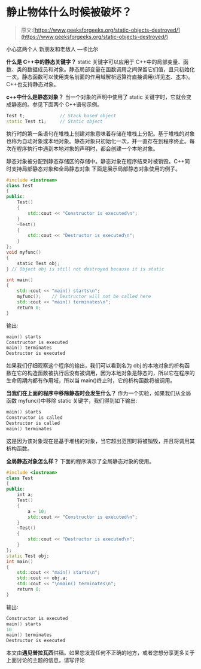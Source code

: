 # 静止物体什么时候被破坏？

> 原文:[https://www.geeksforgeeks.org/static-objects-destroyed/](https://www.geeksforgeeks.org/static-objects-destroyed/)

小心这两个人
新朋友和老敌人 —卡比尔

**什么是 C++中的静态关键字？**
static 关键字可以应用于 C++中的局部变量、函数、类的数据成员和对象。静态局部变量在函数调用之间保留它们值，且只初始化一次。静态函数可以使用类名前面的作用域解析运算符直接调用(详见[本](https://www.geeksforgeeks.org/some-interesting-facts-about-static-member-functions-in-c/)、[本](https://www.geeksforgeeks.org/stati/)本)。C++也支持静态对象。

**c++中什么是静态对象？**
当一个对象的声明中使用了 static 关键字时，它就会变成静态的。参见下面两个 C++语句示例。

```cpp
Test t;             // Stack based object
static Test t1;     // Static object 
```

执行时的第一条语句在堆栈上创建对象意味着存储在堆栈上分配。基于堆栈的对象也称为自动对象或本地对象。静态对象只初始化一次，并一直存在到程序终止。每次在程序执行中遇到本地对象的声明时，都会创建一个本地对象。

静态对象被分配到静态存储区的存储中。静态对象在程序结束时被销毁。C++同时支持局部静态对象和全局静态对象
下面是展示局部静态对象使用的例子。

```cpp
#include <iostream>
class Test 
{
public:
    Test()
    {
        std::cout << "Constructor is executed\n";
    }
    ~Test()
    {
        std::cout << "Destructor is executed\n";
    }
};
void myfunc()
{
    static Test obj;
} // Object obj is still not destroyed because it is static

int main()
{
    std::cout << "main() starts\n";
    myfunc();    // Destructor will not be called here
    std::cout << "main() terminates\n";
    return 0;
}
```

输出:

```cpp
main() starts
Constructor is executed
main() terminates
Destructor is executed 
```

如果我们仔细观察这个程序的输出，我们可以看到名为 obj 的本地对象的析构函数在它的构造函数被执行后没有被调用，因为本地对象是静态的，所以它在程序的生命周期内都有作用域，所以当 main()终止时，它的析构函数将被调用。

**当我们在上面的程序中移除静态时会发生什么？**
作为一个实验，如果我们从全局函数 myfunc()中移除 static 关键字，我们得到如下输出:

```cpp
main() starts
Constructor is called
Destructor is called
main() terminates
```

这是因为该对象现在是基于堆栈的对象，当它超出范围时将被销毁，并且将调用其析构函数。

**全局静态对象怎么样？**
下面的程序演示了全局静态对象的使用。

```cpp
#include <iostream>
class Test
{
public:
    int a;
    Test()
    {
        a = 10;
        std::cout << "Constructor is executed\n";
    }
    ~Test()
    {
        std::cout << "Destructor is executed\n";
    }
};
static Test obj;
int main()
{
    std::cout << "main() starts\n";
    std::cout << obj.a;
    std::cout << "\nmain() terminates\n";
    return 0;
}
```

输出:

```cpp
Constructor is executed
main() starts
10
main() terminates
Destructor is executed
```

本文由**遇见普拉瓦西**供稿。如果您发现任何不正确的地方，或者您想分享更多关于上面讨论的主题的信息，请写评论